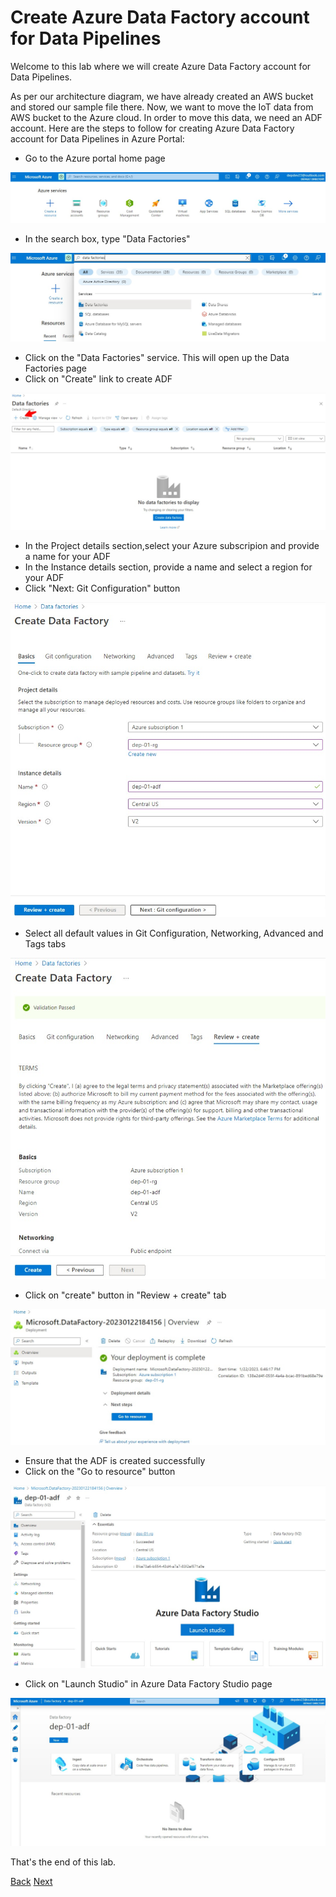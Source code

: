 # Create Azure Data Factory account for Data Pipelines

Welcome to this lab where we will create Azure Data Factory account for Data Pipelines. 

As per our architecture diagram, we have already created an AWS bucket and stored our sample file there. Now, we want to move the IoT data from AWS bucket to the Azure cloud. In order to move this data, we need an ADF account. Here are the steps to follow for creating Azure Data Factory account for Data Pipelines in Azure Portal:

* Go to the Azure portal home page

<img src="images/10.jpg">

* In the search box, type "Data Factories"

<img src="images/20.jpg">

* Click on the "Data Factories" service. This will open up the Data Factories page
* Click on "Create" link to create ADF

<img src="images/30.jpg">

* In the Project details section,select your Azure subscripion and provide a name for your ADF
* In the Instance details section, provide a name and select a region for your ADF
* Click "Next: Git Configuration" button

<img src="images/40.jpg">

* Select all default values in Git Configuration, Networking, Advanced and Tags tabs

<img src="images/50.jpg">

* Click on "create" button in "Review + create" tab

<img src="images/60.jpg">

* Ensure that the ADF is created successfully
* Click on the "Go to resource" button

<img src="images/70.jpg">

* Click on "Launch Studio" in Azure Data Factory Studio page

<img src="images/80.jpg">

That's the end of this lab. 

[Back](../Lab-02/readme.md)  [Next](../Lab-04/readme.md)